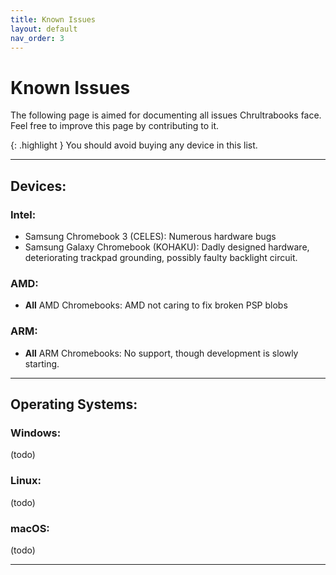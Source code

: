 ```yaml
---
title: Known Issues
layout: default
nav_order: 3
---
```


# Known Issues
The following page is aimed for documenting all issues Chrultrabooks face. Feel free to improve this page by contributing to it.

{: .highlight }
You should avoid buying any device in this list.

-----

## Devices:


### Intel:
* Samsung Chromebook 3 (CELES): Numerous hardware bugs
* Samsung Galaxy Chromebook (KOHAKU): Dadly designed hardware, deteriorating trackpad grounding, possibly faulty backlight circuit.

### AMD:
* **All** AMD Chromebooks: AMD not caring to fix broken PSP blobs 


### ARM:
* **All** ARM Chromebooks: No support, though development is slowly starting.



----

## Operating Systems:

### Windows:

(todo)


### Linux:

(todo)



### macOS:


(todo)


-----
